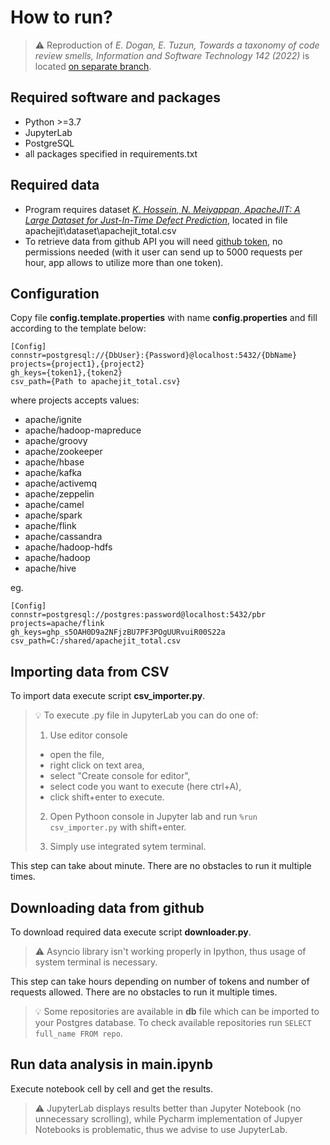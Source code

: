 # How to run?
> ⚠️ Reproduction of _E. Dogan, E. Tuzun, Towards a taxonomy of code review smells, Information and Software Technology 142 (2022)_ is located [on separate branch](https://github.com/pwr-pbr22/M7/tree/reproduction).

## Required software and packages
- Python >=3.7
- JupyterLab
- PostgreSQL
- all packages specified in requirements.txt

## Required data
- Program requires dataset [_K. Hossein, N. Meiyappan, ApacheJIT: A Large Dataset for Just-In-Time Defect Prediction_](https://zenodo.org/record/5907847), located in file apachejit\dataset\apachejit_total.csv
- To retrieve data from github API you will need [github token](https://github.com/settings/tokens/new), no permissions needed (with it user can send up to 5000 requests per hour, app allows to utilize more than one token).

## Configuration
Copy file **config.template.properties** with name **config.properties** and fill according to the template below:
```
[Config]
connstr=postgresql://{DbUser}:{Password}@localhost:5432/{DbName}
projects={project1},{project2}
gh_keys={token1},{token2}
csv_path={Path to apachejit_total.csv}
```
where projects accepts values:
- apache/ignite
- apache/hadoop-mapreduce
- apache/groovy
- apache/zookeeper
- apache/hbase
- apache/kafka
- apache/activemq
- apache/zeppelin
- apache/camel
- apache/spark
- apache/flink
- apache/cassandra
- apache/hadoop-hdfs
- apache/hadoop
- apache/hive

eg.
```
[Config]
connstr=postgresql://postgres:password@localhost:5432/pbr
projects=apache/flink
gh_keys=ghp_s5OAH0D9a2NFjzBU7PF3POgUURvuiR00S22a
csv_path=C:/shared/apachejit_total.csv
```

## Importing data from CSV
To import data execute script **csv_importer.py**.
> 💡 To execute .py file in JupyterLab you can do one of:
> 1. Use editor console
> - open the file, 
> - right click on text area,
> - select "Create console for editor",
> - select code you want to execute (here ctrl+A),
> - click shift+enter to execute.
>
> 2. Open Pythoon console in Jupyter lab and run ```%run csv_importer.py``` with shift+enter.
>
> 3. Simply use integrated sytem terminal.

This step can take about minute. There are no obstacles to run it multiple times.

## Downloading data from github
To download required data execute script **downloader.py**.

> ⚠️ Asyncio library isn't working properly in Ipython, thus usage of system terminal is necessary.

This step can take hours depending on number of tokens and number of requests allowed. There are no obstacles to run it multiple times.

> 💡 Some repositories are available in **db** file which can be imported to your Postgres database. To check available repositories run ```SELECT full_name FROM repo```.

## Run data analysis in main.ipynb
Execute notebook cell by cell and get the results.

> ⚠️ JupyterLab displays results better than Jupyter Notebook (no unnecessary scrolling), while Pycharm implementation of Jupyer Notebooks is problematic, thus we advise to use JupyterLab.
